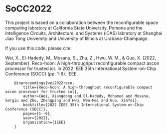 # SoCC2022

This project is based on a collaboration between the reconfigurable space computing labratory at California State University, Pomona and the Intelligence Circuits, Architecture, and Systems (iCAS) labratory at Shanghai Jiao Tong University and University of Illinois at Urabana-Champaign.

If you use this code, please cite:

Wei, X., El-Hadedy, M., Mosanu, S., Zhu, Z., Hwu, W. M., & Guo, X. (2022, September). Reco-hcon: A high-throughput reconfigurable compact ascon processor for trusted iot. In 2022 IEEE 35th International System-on-Chip Conference (SOCC) (pp. 1-6). IEEE.

		@inproceedings{wei2022reco,
  			title={Reco-hcon: A high-throughput reconfigurable compact ascon processor for trusted iot},
  			author={Wei, Xiangdong and El-Hadedy, Mohamed and Mosanu, Sergiu and Zhu, Zhengping and Hwu, Wen-Mei and Guo, Xinfei},
 			booktitle={2022 IEEE 35th International System-on-Chip Conference (SOCC)},
  			pages={1--6},
  			year={2022},
  			organization={IEEE}
		}
